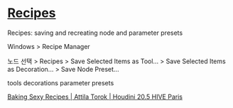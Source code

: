 # [Recipes](https://www.sidefx.com/docs/houdini/network/recipes.html)

Recipes: saving and recreating node and parameter presets


Windows > Recipe Manager


노드 선택 > Recipes
    > Save Selected Items as Tool...
    > Save Selected Items as Decoration...
    > Save Node Preset...

tools
decorations
parameter presets

[Baking Sexy Recipes | Attila Torok | Houdini 20.5 HIVE Paris](https://youtu.be/SBIhd9rpf7Y)


